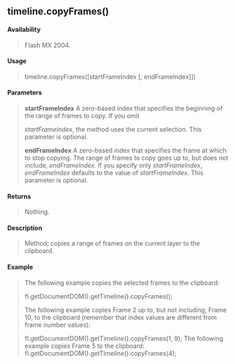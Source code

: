 ## timeline.copyFrames()

#### Availability

> Flash MX 2004.

#### Usage

> timeline.copyFrames(\[startFrameIndex \[, endFrameIndex\]\])

#### Parameters

> **startFrameIndex** A zero-based index that specifies the beginning of the range of frames to copy. If you omit
>
> *startFrameIndex*, the method uses the current selection. This parameter is optional.
>
> **endFrameIndex** A zero-based index that specifies the frame at which to stop copying. The range of frames to copy goes up to, but does not include, *endFrameIndex*. If you specify only *startFrameIndex*, *endFrameIndex* defaults to the value of *startFrameIndex*. This parameter is optional.

#### Returns

> Nothing.

#### Description

> Method; copies a range of frames on the current layer to the clipboard.

#### Example

> The following example copies the selected frames to the clipboard:
>
> fl.getDocumentDOM().getTimeline().copyFrames();
>
> The following example copies Frame 2 up to, but not including, Frame 10, to the clipboard (remember that index values are different from frame number values):
>
> fl.getDocumentDOM().getTimeline().copyFrames(1, 9); The following example copies Frame 5 to the clipboard: fl.getDocumentDOM().getTimeline().copyFrames(4);

